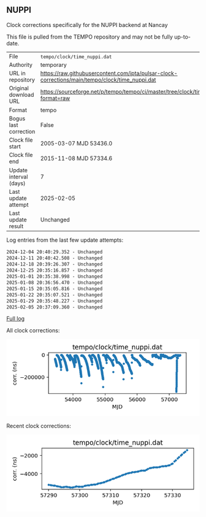 
## NUPPI

Clock corrections specifically for the NUPPI backend at Nancay

This file is pulled from the TEMPO repository and may not be fully
up-to-date.

|     |     |
|:--- |:--- |
| File | `tempo/clock/time_nuppi.dat` |
| Authority | temporary |
| URL in repository | <https://raw.githubusercontent.com/ipta/pulsar-clock-corrections/main/tempo/clock/time_nuppi.dat> |
| Original download URL | <https://sourceforge.net/p/tempo/tempo/ci/master/tree/clock/time_nuppi.dat?format=raw> |
| Format | tempo |
| Bogus last correction | False |
| Clock file start | 2005-03-07 MJD 53436.0 |
| Clock file end | 2015-11-08 MJD 57334.6 |
| Update interval (days) | 7 |
| Last update attempt | 2025-02-05 |
| Last update result | Unchanged |

Log entries from the last few update attempts:
```
2024-12-04 20:40:29.352 - Unchanged
2024-12-11 20:40:42.508 - Unchanged
2024-12-18 20:39:26.307 - Unchanged
2024-12-25 20:35:16.857 - Unchanged
2025-01-01 20:35:38.998 - Unchanged
2025-01-08 20:36:56.470 - Unchanged
2025-01-15 20:35:05.816 - Unchanged
2025-01-22 20:35:07.521 - Unchanged
2025-01-29 20:35:48.227 - Unchanged
2025-02-05 20:37:09.360 - Unchanged
```
[Full log](https://raw.githubusercontent.com/ipta/pulsar-clock-corrections/main/log/tempo/clock/time_nuppi.dat.log)


All clock corrections:

![plot of all clock corrections](time_nuppi.dat.png "All corrections")

Recent clock corrections:

![plot of recent clock corrections](time_nuppi.dat.short.png "Recent corrections")

